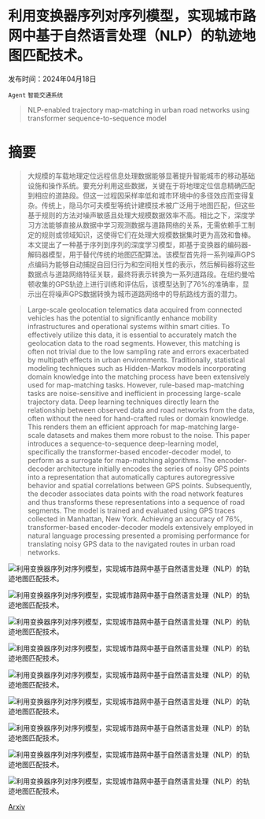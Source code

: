 # 利用变换器序列对序列模型，实现城市路网中基于自然语言处理（NLP）的轨迹地图匹配技术。

发布时间：2024年04月18日

`Agent` `智能交通系统`

> NLP-enabled trajectory map-matching in urban road networks using transformer sequence-to-sequence model

# 摘要

> 大规模的车载地理定位远程信息处理数据能够显著提升智能城市的移动基础设施和操作系统。要充分利用这些数据，关键在于将地理定位信息精确匹配到相应的道路段。但这一过程因采样率低和城市环境中的多径效应而变得复杂。传统上，隐马尔可夫模型等统计建模技术被广泛用于地图匹配，但这些基于规则的方法对噪声敏感且处理大规模数据效率不高。相比之下，深度学习方法能够直接从数据中学习观测数据与道路网络的关系，无需依赖手工制定的规则或领域知识，这使得它们在处理大规模数据集时更为高效和鲁棒。本文提出了一种基于序列到序列的深度学习模型，即基于变换器的编码器-解码器模型，用于替代传统的地图匹配算法。该模型首先将一系列噪声GPS点编码为能够自动捕捉自回归行为和空间相关性的表示，然后解码器将这些数据点与道路网络特征关联，最终将表示转换为一系列道路段。在纽约曼哈顿收集的GPS轨迹上进行训练和评估后，该模型达到了76%的准确率，显示出在将噪声GPS数据转换为城市道路网络中的导航路线方面的潜力。

> Large-scale geolocation telematics data acquired from connected vehicles has the potential to significantly enhance mobility infrastructures and operational systems within smart cities. To effectively utilize this data, it is essential to accurately match the geolocation data to the road segments. However, this matching is often not trivial due to the low sampling rate and errors exacerbated by multipath effects in urban environments. Traditionally, statistical modeling techniques such as Hidden-Markov models incorporating domain knowledge into the matching process have been extensively used for map-matching tasks. However, rule-based map-matching tasks are noise-sensitive and inefficient in processing large-scale trajectory data. Deep learning techniques directly learn the relationship between observed data and road networks from the data, often without the need for hand-crafted rules or domain knowledge. This renders them an efficient approach for map-matching large-scale datasets and makes them more robust to the noise. This paper introduces a sequence-to-sequence deep-learning model, specifically the transformer-based encoder-decoder model, to perform as a surrogate for map-matching algorithms. The encoder-decoder architecture initially encodes the series of noisy GPS points into a representation that automatically captures autoregressive behavior and spatial correlations between GPS points. Subsequently, the decoder associates data points with the road network features and thus transforms these representations into a sequence of road segments. The model is trained and evaluated using GPS traces collected in Manhattan, New York. Achieving an accuracy of 76%, transformer-based encoder-decoder models extensively employed in natural language processing presented a promising performance for translating noisy GPS data to the navigated routes in urban road networks.

![利用变换器序列对序列模型，实现城市路网中基于自然语言处理（NLP）的轨迹地图匹配技术。](../../../paper_images/2404.12460/GNNS_error_illustration.png)

![利用变换器序列对序列模型，实现城市路网中基于自然语言处理（NLP）的轨迹地图匹配技术。](../../../paper_images/2404.12460/transformermodel.png)

![利用变换器序列对序列模型，实现城市路网中基于自然语言处理（NLP）的轨迹地图匹配技术。](../../../paper_images/2404.12460/rnn_enc_dec.png)

![利用变换器序列对序列模型，实现城市路网中基于自然语言处理（NLP）的轨迹地图匹配技术。](../../../paper_images/2404.12460/gru_u1.png)

![利用变换器序列对序列模型，实现城市路网中基于自然语言处理（NLP）的轨迹地图匹配技术。](../../../paper_images/2404.12460/error_map.png)

![利用变换器序列对序列模型，实现城市路网中基于自然语言处理（NLP）的轨迹地图匹配技术。](../../../paper_images/2404.12460/grid_trajseg_rep.png)

![利用变换器序列对序列模型，实现城市路网中基于自然语言处理（NLP）的轨迹地图匹配技术。](../../../paper_images/2404.12460/timing.png)

![利用变换器序列对序列模型，实现城市路网中基于自然语言处理（NLP）的轨迹地图匹配技术。](../../../paper_images/2404.12460/mm_ex1_j439.png)

![利用变换器序列对序列模型，实现城市路网中基于自然语言处理（NLP）的轨迹地图匹配技术。](../../../paper_images/2404.12460/mm_ex2_j163.png)

[Arxiv](https://arxiv.org/abs/2404.12460)